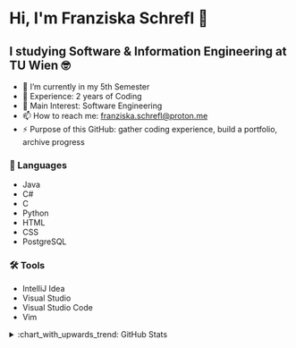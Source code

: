 # Hi, I'm Franziska Schrefl 👋
## I studying Software & Information Engineering at TU Wien :nerd_face:

- 🔭 I’m currently in my 5th Semester
- 🔭 Experience: 2 years of Coding
- 🌱 Main Interest: Software Engineering
- 📫 How to reach me: franziska.schrefl@proton.me
- ⚡ Purpose of this GitHub: gather coding experience, build a portfolio, archive progress

### :speech_balloon: Languages 
- Java
- C#
- C
- Python
- HTML
- CSS
- PostgreSQL
  
### :hammer_and_wrench: Tools 	
- IntelliJ Idea
- Visual Studio
- Visual Studio Code
- Vim

<details>
<summary>:chart_with_upwards_trend:	 GitHub Stats</summary>
<br>
<img src="https://github-readme-stats.vercel.app/api?username=franziskaschrefl&show_icons=true&theme=gotham" alt="github stats" width="50%" align="left"/>
  <img src="https://github-readme-stats.vercel.app/api/top-langs/?username=franziskaschrefl&layout=compact&theme=gotham" alt="github stats" width="45%" align="right"/>
</details>



<!--
**franziskaschrefl/franziskaschrefl** is a ✨ _special_ ✨ repository because its `README.md` (this file) appears on your GitHub profile.
- 🌱 I’m currently learning ...
- 💬 Ask me about ...
<img src="https://myreadme.vercel.app/api/embed/franziskaschrefl?panels=userstatistics,toprepositories,toplanguages,commitgraph" alt="reimaginedreadme" />
- 😄 Pronouns: ...
- ⚡ Fun fact: ...
-->
